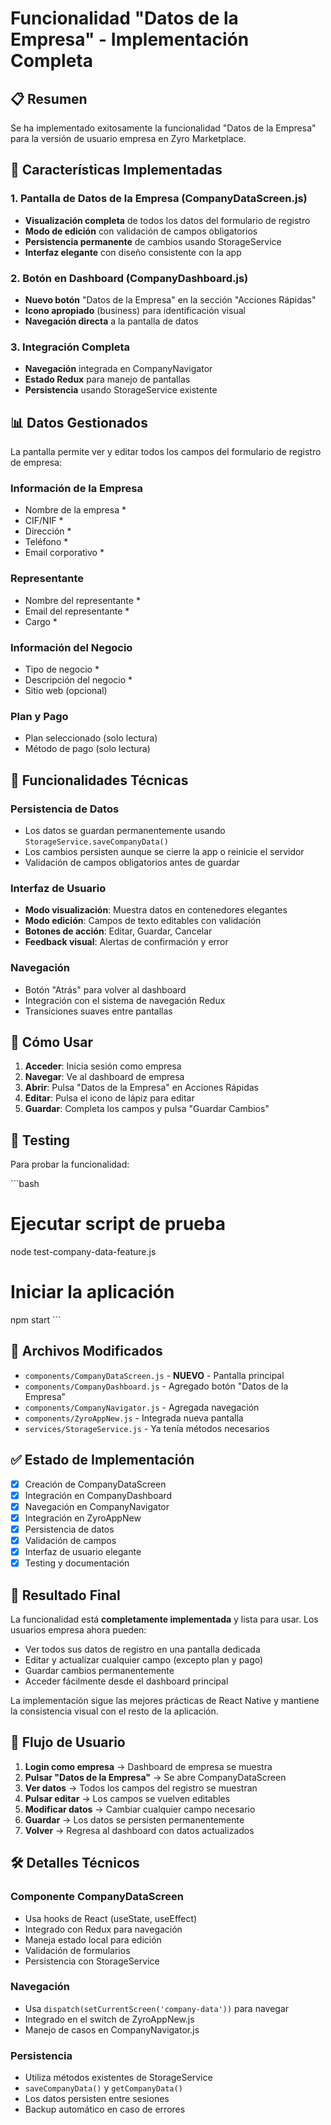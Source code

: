 # Funcionalidad "Datos de la Empresa" - Implementación Completa

## 📋 Resumen

Se ha implementado exitosamente la funcionalidad "Datos de la Empresa" para la versión de usuario empresa en Zyro Marketplace.

## 🎯 Características Implementadas

### 1. Pantalla de Datos de la Empresa (CompanyDataScreen.js)
- **Visualización completa** de todos los datos del formulario de registro
- **Modo de edición** con validación de campos obligatorios
- **Persistencia permanente** de cambios usando StorageService
- **Interfaz elegante** con diseño consistente con la app

### 2. Botón en Dashboard (CompanyDashboard.js)
- **Nuevo botón** "Datos de la Empresa" en la sección "Acciones Rápidas"
- **Icono apropiado** (business) para identificación visual
- **Navegación directa** a la pantalla de datos

### 3. Integración Completa
- **Navegación** integrada en CompanyNavigator
- **Estado Redux** para manejo de pantallas
- **Persistencia** usando StorageService existente

## 📊 Datos Gestionados

La pantalla permite ver y editar todos los campos del formulario de registro de empresa:

### Información de la Empresa
- Nombre de la empresa *
- CIF/NIF *
- Dirección *
- Teléfono *
- Email corporativo *

### Representante
- Nombre del representante *
- Email del representante *
- Cargo *

### Información del Negocio
- Tipo de negocio *
- Descripción del negocio *
- Sitio web (opcional)

### Plan y Pago
- Plan seleccionado (solo lectura)
- Método de pago (solo lectura)

## 🔧 Funcionalidades Técnicas

### Persistencia de Datos
- Los datos se guardan permanentemente usando `StorageService.saveCompanyData()`
- Los cambios persisten aunque se cierre la app o reinicie el servidor
- Validación de campos obligatorios antes de guardar

### Interfaz de Usuario
- **Modo visualización**: Muestra datos en contenedores elegantes
- **Modo edición**: Campos de texto editables con validación
- **Botones de acción**: Editar, Guardar, Cancelar
- **Feedback visual**: Alertas de confirmación y error

### Navegación
- Botón "Atrás" para volver al dashboard
- Integración con el sistema de navegación Redux
- Transiciones suaves entre pantallas

## 🚀 Cómo Usar

1. **Acceder**: Inicia sesión como empresa
2. **Navegar**: Ve al dashboard de empresa
3. **Abrir**: Pulsa "Datos de la Empresa" en Acciones Rápidas
4. **Editar**: Pulsa el icono de lápiz para editar
5. **Guardar**: Completa los campos y pulsa "Guardar Cambios"

## 🧪 Testing

Para probar la funcionalidad:

\`\`\`bash
# Ejecutar script de prueba
node test-company-data-feature.js

# Iniciar la aplicación
npm start
\`\`\`

## 📁 Archivos Modificados

- `components/CompanyDataScreen.js` - **NUEVO** - Pantalla principal
- `components/CompanyDashboard.js` - Agregado botón "Datos de la Empresa"
- `components/CompanyNavigator.js` - Agregada navegación
- `components/ZyroAppNew.js` - Integrada nueva pantalla
- `services/StorageService.js` - Ya tenía métodos necesarios

## ✅ Estado de Implementación

- [x] Creación de CompanyDataScreen
- [x] Integración en CompanyDashboard
- [x] Navegación en CompanyNavigator
- [x] Integración en ZyroAppNew
- [x] Persistencia de datos
- [x] Validación de campos
- [x] Interfaz de usuario elegante
- [x] Testing y documentación

## 🎉 Resultado Final

La funcionalidad está **completamente implementada** y lista para usar. Los usuarios empresa ahora pueden:

- Ver todos sus datos de registro en una pantalla dedicada
- Editar y actualizar cualquier campo (excepto plan y pago)
- Guardar cambios permanentemente
- Acceder fácilmente desde el dashboard principal

La implementación sigue las mejores prácticas de React Native y mantiene la consistencia visual con el resto de la aplicación.

## 🔄 Flujo de Usuario

1. **Login como empresa** → Dashboard de empresa se muestra
2. **Pulsar "Datos de la Empresa"** → Se abre CompanyDataScreen
3. **Ver datos** → Todos los campos del registro se muestran
4. **Pulsar editar** → Los campos se vuelven editables
5. **Modificar datos** → Cambiar cualquier campo necesario
6. **Guardar** → Los datos se persisten permanentemente
7. **Volver** → Regresa al dashboard con datos actualizados

## 🛠️ Detalles Técnicos

### Componente CompanyDataScreen
- Usa hooks de React (useState, useEffect)
- Integrado con Redux para navegación
- Maneja estado local para edición
- Validación de formularios
- Persistencia con StorageService

### Navegación
- Usa `dispatch(setCurrentScreen('company-data'))` para navegar
- Integrado en el switch de ZyroAppNew.js
- Manejo de casos en CompanyNavigator.js

### Persistencia
- Utiliza métodos existentes de StorageService
- `saveCompanyData()` y `getCompanyData()`
- Los datos persisten entre sesiones
- Backup automático en caso de errores